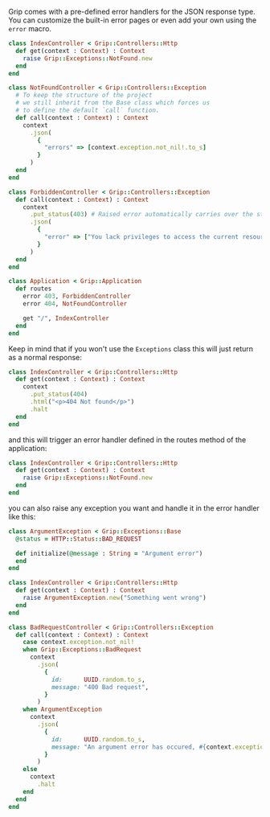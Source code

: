 Grip comes with a pre-defined error handlers for the JSON response type. You can customize the built-in error pages or even add your own using the `error` macro.

```ruby
class IndexController < Grip::Controllers::Http
  def get(context : Context) : Context
    raise Grip::Exceptions::NotFound.new
  end
end

class NotFoundController < Grip::Controllers::Exception
  # To keep the structure of the project
  # we still inherit from the Base class which forces us
  # to define the default `call` function.
  def call(context : Context) : Context
    context
      .json(
        {
          "errors" => [context.exception.not_nil!.to_s]
        }
      )
  end
end

class ForbiddenController < Grip::Controllers::Exception
  def call(context : Context) : Context
    context
      .put_status(403) # Raised error automatically carries over the status code of the exception.
      .json(
        {
          "error" => ["You lack privileges to access the current resource!"]
        }
      )
  end
end

class Application < Grip::Application
  def routes
    error 403, ForbiddenController
    error 404, NotFoundController

    get "/", IndexController
  end
end
```

Keep in mind that if you won't use the `Exceptions` class this will just return as a normal response:

```ruby
class IndexController < Grip::Controllers::Http
  def get(context : Context) : Context
    context
      .put_status(404)
      .html("<p>404 Not found</p>")
      .halt
  end
end
```

and this will trigger an error handler defined in the routes method of the application:

```ruby
class IndexController < Grip::Controllers::Http
  def get(context : Context) : Context
    raise Grip::Exceptions::NotFound.new
  end
end
```

you can also raise any exception you want and handle it in the error handler like this:

```ruby
class ArgumentException < Grip::Exceptions::Base
  @status = HTTP::Status::BAD_REQUEST

  def initialize(@message : String = "Argument error")
  end
end

class IndexController < Grip::Controllers::Http
  def get(context : Context) : Context
    raise ArgumentException.new("Something went wrong")
  end
end

class BadRequestController < Grip::Controllers::Exception
  def call(context : Context) : Context
    case context.exception.not_nil!
    when Grip::Exceptions::BadRequest
      context
        .json(
          {
            id:      UUID.random.to_s,
            message: "400 Bad request",
          }
        )
    when ArgumentException
      context
        .json(
          {
            id:      UUID.random.to_s,
            message: "An argument error has occured, #{context.exception.not_nil!}",
          }
        )
    else
      context
        .halt
    end
  end
end
```
